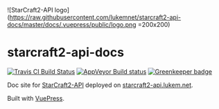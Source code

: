 ![StarCraft2-API logo](https://raw.githubusercontent.com/lukemnet/starcraft2-api-docs/master/docs/.vuepress/public/logo.png =200x200)

# starcraft2-api-docs

[![Travis CI Build Status](https://travis-ci.org/lukemnet/blizzapi-docs.svg?branch=master)](https://travis-ci.org/lukemnet/blizzapi-docs)
[![AppVeyor Build status](https://ci.appveyor.com/api/projects/status/y2lfcp47m3tplu8i?svg=true)](https://ci.appveyor.com/project/lwojcik/blizzapi-docs)
[![Greenkeeper badge](https://badges.greenkeeper.io/lukemnet/starcraft2-api-docs.svg)](https://greenkeeper.io/)

Doc site for [StarCraft2-API](https://github.com/lukemnet/starcraft2-api) deployed on [starcraft2-api.lukem.net](https://blizzapi.lukem.net).

Built with [VuePress](https://vuepress.vuejs.org/).
